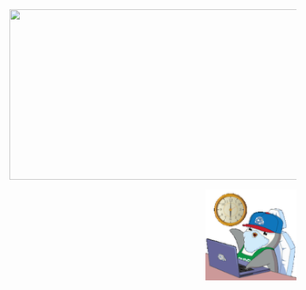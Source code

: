 <a href="https://github.com/devxb/gitanimals">
<a href="https://www.gitanimals.org/en_US?utm_medium=image&utm_source=jinjoopark-payhere&utm_content=farm">
<img
  src="https://render.gitanimals.org/farms/jinjoopark-payhere"
  width="600"
  height="300"
/>
</a>
</a>
<p align="right"><img src="./work-time.gif" width="160"></p>
